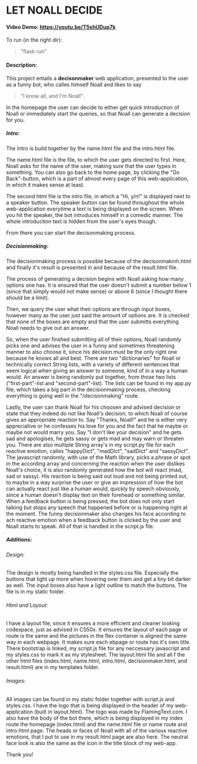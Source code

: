 # LET NOALL DECIDE


####  Video Demo: https://youtu.be/T5shUDup7k
To run (in the right dir):
> "flask run"


#### Description:

This project entails a **decisonmaker** web application, presented to the user as a funny bot, who calles himself Noall and likes to say
> "I know all, and I'm Noall".


In the homepage the user can decide to either get quick introduction of Noall or immediately start the queries, so that Noall can generate a decision for you. 


##### Intro:

The Intro is build together by the name.html file and the intro.html file.

The name.html file is the file, to which the user gets directed to first. Here, Noall asks for the name of the user, making sure that the user types in something. You can also go back to the home page, by clicking the "Go Back"-button, which is a part of almost every page of this web-application, in which it makes sense at least.

The second html file is the intro file, in which a "Hi, y/n!" is displayed next to a speaker button. The speaker button can be found throughout the whole web-application everytime a text is being displayed on the screen.
When you hit the speaker, the bot introduces himself in a comedic manner. The whole introduction text is hidden from the user's eyes though.

From there you can start the decisonmaking process.


##### Decisionmaking:

The decisionmaking process is possible because of the decisonmakinh.html and finally it's result is presented in and because of the result.html file.

The process of generating a decision begins with Noall asking how many options one has. It is ensured that the user doesn't submit a number below 1 (since that simply would not make sense) or above 6 (since I thought there should be a limit).

Then, we query the user what their options are through input boxes, however many as the user just said the amount of options are. It is checked that none of the boxes are empty and that the user submitts everything Noall needs to give out an answer. 

So, when the user finshed submitting all of their options, Noall randomly picks one and advises the user in a funny and sometimes threatening manner to also choose it, since his decision must be the only right one because he knows all and best. 
There are two "dictionaries" for Noall or technically correct String lists, with a variety of different sentences that seem logical when giving an answer to someone, kind of in a way a human would. An answer is being randomly put together, from those two lists ("first-part"-list and "second-part"-list). The lists can be found in my app.py file, which takes a big part in the decisionmaking process, checking everything is going well in the "/decisonmaking" route.

Lastly, the user can thank Noall for his choosen and advised decision or state that they indeed do not like Noall's decision, to which Noall of course gives an appropriate reaction to.
    Say "Thanks, Noall!" and he is either very appreciative or he confesses his love for you and the fact that he maybe or maybe not would marry you.
    Say "I don't like your decision" and he gets sad and apologises, he gets sassy or gets mad and may warn or threaten you.
There are also multiple String array's in my script.py file for each reactive emotion, calles "happyDict", "madDict", "sadDict" and "sassyDict".
The javascript randomly, with use of the Math library, picks a phrase or spot in the according array and concerning the reaction when the user dislikes Noall's choice, it is also randomly generated how the bot will react (mad, sad or sassy).
His reaction is being said out loud and not being printed out, to maybe in a way surprise the user or give an impression of how the bot can actually react just like a human would, quickly by speech obviously, since a human doesn't display text on their forehead or something similar.
When a feedback button is being pressed, the bot does not only start talking but stops any speech that happened before or is happening right at the moment.
The funny decisionmaker also changes his face according to ach reactive emotion when a feedback button is clicked by the user and Noall starts to speak.
All of that is handled in the script.js file.


##### Additions:

###### Design:
The design is mostly being handled in the styles.css file. Especially the buttons that light up more when hovering over them and get a tiny bit darker as well. The input boxes also have a light outline to match the buttons. The file is in my static folder. 

###### Html and Layout:
I have a layout file, since it ensures a more efficient and cleaner looking codespace, just as advised in CS50x. 
It ensures the layout of each page or route is the same and the pictures in the flex container is aligned the same way in each webpage.
It makes sure each ebpage or route has it's own title.
There bootstrap is linked, my script.js file for any neccessary javascript and my styles.css to mark it as my stylesheet.
The layout.html file and all f the other html files (index.html, name.html, intro.html, decisionmaker.html, and result.html) are in my templates folder.

###### Images:
All images can be found in my static folder together with script.js and styles.css.
I have the logo that is being displayed in the header of my web-application (built in layout.html). The logo was made by FlamingText.com.
I also have the body of the bot there, which is being displayed in my index route the homepage (index.html) and the name.html file or name route and intro.html page.
The heads or faces of Noall with all of the various reactive emotions, that I put to use in my result.html page are also here. The neutral face look is also the same as the icon in the title block of my web-app.



Thank you!

